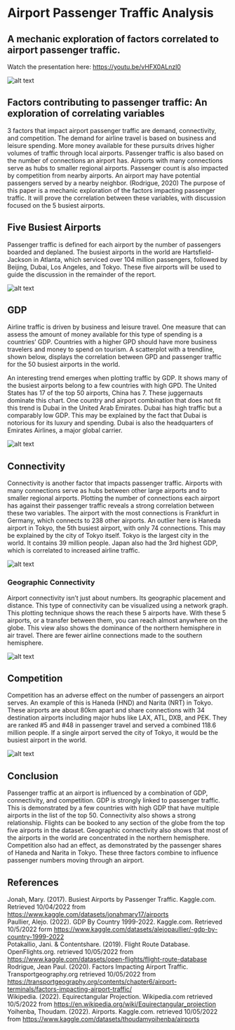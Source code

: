 # Airport Passenger Traffic Analysis
## A mechanic exploration of factors correlated to airport passenger traffic.
Watch the presentation here: https://youtu.be/vHFX0ALnzl0

![alt text](https://github.com/AdamPeetz/PassengerTrafficAnalysis/blob/main/EquirectangularOverlay.jpg) <br>

## Factors contributing to passenger traffic: An exploration of correlating variables

3 factors that impact airport passenger traffic are demand, connectivity, and competition. The demand for airline travel is based on business and leisure spending. More money available for these pursuits drives higher volumes of traffic through local airports. Passenger traffic is also based on the number of connections an airport has. Airports with many connections serve as hubs to smaller regional airports. Passenger count is also impacted by competition from nearby airports. An airport may have potential passengers served by a nearby neighbor. (Rodrigue, 2020) The purpose of this paper is a mechanic exploration of the factors impacting passenger traffic. It will prove the correlation between these variables, with discussion focused on the 5 busiest airports.

## Five Busiest Airports

Passenger traffic is defined for each airport by the number of passengers boarded and deplaned. The busiest airports in the world are Hartsfield-Jackson in Atlanta, which serviced over 104 million passengers, followed by Beijing, Dubai, Los Angeles, and Tokyo. These five airports will be used to guide the discussion in the remainder of the report.

![alt text](https://github.com/AdamPeetz/PassengerTrafficAnalysis/blob/main/Top5Barchart.jpg) <br>

## GDP

Airline traffic is driven by business and leisure travel. One measure that can assess the amount of money available for this type of spending is a countries’ GDP. Countries with a higher GPD should have more business travelers and money to spend on tourism. A scatterplot with a trendline, shown below, displays the correlation between GPD and passenger traffic for the 50 busiest airports in the world. <br>

An interesting trend emerges when plotting traffic by GDP. It shows many of the busiest airports belong to a few countries with high GPD. The United States has 17 of the top 50 airports, China has 7. These juggernauts dominate this chart. One country and airport combination that does not fit this trend is Dubai in the United Arab Emirates. Dubai has high traffic but a comparably low GDP. This may be explained by the fact that Dubai is notorious for its luxury and spending.  Dubai is also the headquarters of Emirates Airlines, a major global carrier.

![alt text](https://github.com/AdamPeetz/PassengerTrafficAnalysis/blob/main/GDPPassengerScatter.jpg) <br>

## Connectivity

Connectivity is another factor that impacts passenger traffic. Airports with many connections serve as hubs between other large airports and to smaller regional airports. Plotting the number of connections each airport has against their passenger traffic reveals a strong correlation between these two variables. The airport with the most connections is Frankfurt in Germany, which connects to 238 other airports. An outlier here is Haneda airport in Tokyo, the 5th busiest airport, with only 74 connections. This may be explained by the city of Tokyo itself. Tokyo is the largest city in the world. It contains 39 million people. Japan also had the 3rd highest GDP, which is correlated to increased airline traffic.

![alt text](https://github.com/AdamPeetz/PassengerTrafficAnalysis/blob/main/ConnectivityPassengerScatter.jpg) <br>

### Geographic Connectivity

Airport connectivity isn’t just about numbers. Its geographic placement and distance. This type of connectivity can be visualized using a network graph. This plotting technique shows the reach these 5 airports have. With these 5 airports, or a transfer between them, you can reach almost anywhere on the globe. This view also shows the dominance of the northern hemisphere in air travel. There are fewer airline connections made to the southern hemisphere. 

![alt text](https://github.com/AdamPeetz/PassengerTrafficAnalysis/blob/main/ConnectivityNetworkGraph.jpg) <br>

## Competition

Competition has an adverse effect on the number of passengers an airport serves. An example of this is Haneda (HND) and Narita (NRT) in Tokyo. These airports are about 80km apart and share connections with 34 destination airports including major hubs like LAX, ATL, DXB, and PEK. They are ranked #5 and #48 in passenger travel and served a combined 118.6 million people. If a single airport served the city of Tokyo, it would be the busiest airport in the world.  

![alt text](https://github.com/AdamPeetz/PassengerTrafficAnalysis/blob/main/CompetitionVisual.jpg) <br>

## Conclusion

Passenger traffic at an airport is influenced by a combination of GDP, connectivity, and competition. GDP is strongly linked to passenger traffic. This is demonstrated by a few countries with high GDP that have multiple airports in the list of the top 50. Connectivity also shows a strong relationship. Flights can be booked to any section of the globe from the top five airports in the dataset. Geographic connectivity also shows that most of the airports in the world are concentrated in the northern hemisphere. Competition also had an effect, as demonstrated by the passenger shares of Haneda and Narita in Tokyo.  These three factors combine to influence passenger numbers moving through an airport.

## References

Jonah, Mary. (2017). Busiest Airports by Passenger Traffic. Kaggle.com. Retrieved 10/04/2022 from https://www.kaggle.com/datasets/jonahmary17/airports <br>
Paullier, Alejo. (2022). GDP By Country 1999-2022. Kaggle.com. Retrieved 10/5/2022 form https://www.kaggle.com/datasets/alejopaullier/-gdp-by-country-1999-2022<br>
Potakallio, Jani. & Contentshare. (2019). Flight Route Database. OpenFlights.org. retrieved 10/05/2022 from  https://www.kaggle.com/datasets/open-flights/flight-route-database<br>
Rodrigue, Jean Paul. (2020). Factors Impacting Airport Traffic. Transportgeography.org retrieved 10/05/2022 from https://transportgeography.org/contents/chapter6/airport-terminals/factors-impacting-airport-traffic/<br>
Wikipedia. (2022). Equirectangular Projection. Wikipedia.com retrieved 10/5/2022 from https://en.wikipedia.org/wiki/Equirectangular_projection<br>
Yoihenba, Thoudam. (2022). Airports. Kaggle.com. retrieved 10/05/2022 from https://www.kaggle.com/datasets/thoudamyoihenba/airports<br>


